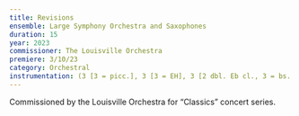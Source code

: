 ```yaml
---
title: Revisions
ensemble: Large Symphony Orchestra and Saxophones
duration: 15
year: 2023
commissioner: The Louisville Orchestra
premiere: 3/10/23
category: Orchestral
instrumentation: (3 [3 = picc.], 3 [3 = EH], 3 [2 dbl. Eb cl., 3 = bs. cl.], 3 [3 = contra] - 4 sax. [1 = alto, dbl. sop., 2 = Alto., 3 = Ten., 4 = Bari.] - 4, 3 [3 dbl. Flugelhorn], 3 [3 = bs. tbn.], 1 - timp., 4 perc., hp., pno. - strings)
---
```


Commissioned by the Louisville Orchestra for “Classics” concert series.
